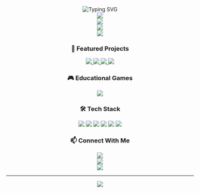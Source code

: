 <div align="center">
  <img src="https://readme-typing-svg.herokuapp.com?font=Fira+Code&pause=1000&color=2D9EF7&center=true&vCenter=true&width=435&lines=Hello%2C+I'm+RTon!;Full+Stack+Developer;Game+Developer;Open+Source+Enthusiast" alt="Typing SVG" />
</div>

<div align="center">
  <img src="https://github-profile-trophy.vercel.app/?username=rtondev&theme=darkhub&no-frame=true&column=7&margin-w=15&margin-h=15" />
</div>

<div align="center">
  <img src="https://github-readme-streak-stats.herokuapp.com/?user=rtondev&theme=dark&hide_border=true" />
</div>

<div align="center">
  <img src="https://github-readme-stats.vercel.app/api?username=rtondev&show_icons=true&theme=dark&hide_border=true&include_all_commits=true&count_private=true" />
</div>

<div align="center">
  <img src="https://github-readme-stats.vercel.app/api/top-langs/?username=rtondev&layout=compact&theme=dark&hide_border=true" />
</div>

<div align="center">
  <h3>🚀 Featured Projects</h3>
</div>

<div align="center">
  <a href="https://github.com/rtondev/books-api">
    <img src="https://github-readme-stats.vercel.app/api/pin/?username=rtondev&repo=books-api&theme=dark&hide_border=true" />
  </a>
  <a href="https://github.com/rtondev/booksup-app">
    <img src="https://github-readme-stats.vercel.app/api/pin/?username=rtondev&repo=booksup-app&theme=dark&hide_border=true" />
  </a>
  <a href="https://github.com/rtondev/TerraCare">
    <img src="https://github-readme-stats.vercel.app/api/pin/?username=rtondev&repo=TerraCare&theme=dark&hide_border=true" />
  </a>
  <a href="https://github.com/rtondev/PyStory">
    <img src="https://github-readme-stats.vercel.app/api/pin/?username=rtondev&repo=PyStory&theme=dark&hide_border=true" />
  </a>
</div>

<div align="center">
  <h3>🎮 Educational Games</h3>
</div>

<div align="center">
  <a href="https://github.com/rtondev/CuraPython">
    <img src="https://github-readme-stats.vercel.app/api/pin/?username=rtondev&repo=CuraPython&theme=dark&hide_border=true" />
  </a>
</div>

<div align="center">
  <h3>🛠️ Tech Stack</h3>
</div>

<div align="center">
  <img src="https://img.shields.io/badge/React-20232A?style=for-the-badge&logo=react&logoColor=61DAFB" />
  <img src="https://img.shields.io/badge/Next.js-000000?style=for-the-badge&logo=next.js&logoColor=white" />
  <img src="https://img.shields.io/badge/TypeScript-007ACC?style=for-the-badge&logo=typescript&logoColor=white" />
  <img src="https://img.shields.io/badge/Python-3776AB?style=for-the-badge&logo=python&logoColor=white" />
  <img src="https://img.shields.io/badge/Dart-0175C2?style=for-the-badge&logo=dart&logoColor=white" />
  <img src="https://img.shields.io/badge/Flutter-02569B?style=for-the-badge&logo=flutter&logoColor=white" />
</div>

<div align="center">
  <h3>📫 Connect With Me</h3>
</div>

<div align="center">
  <a href="https://github.com/rtondev">
    <img src="https://img.shields.io/badge/GitHub-100000?style=for-the-badge&logo=github&logoColor=white" />
  </a>
</div>

<div align="center">
  <img src="https://komarev.com/ghpvc/?username=rtondev&color=blueviolet&style=flat-square&label=Profile+Views" />
</div>

<div align="center">
  <img src="https://quotes-github-readme.vercel.app/api?type=horizontal&theme=dark" />
</div>

---
<div align="center">
  <img src="https://capsule-render.vercel.app/api?type=waving&color=gradient&height=100&section=footer" />
</div>
